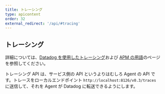 ```yaml
---
title: トレーシング
type: apicontent
order: 32
external_redirect: '/api/#tracing'
---
```

## トレーシング
詳細については、[Datadog を使用したトレーシング][1]および [APM の用語][2]のページを参照してください。

トレーシング API は、サービス側の API というよりはむしろ Agent の API です。トレースをローカルエンドポイント `http://localhost:8126/v0.3/traces` に送信して、それを Agent が Datadog に転送できるようにします。

[1]: /ja/tracing
[2]: /ja/tracing/visualization/services_list